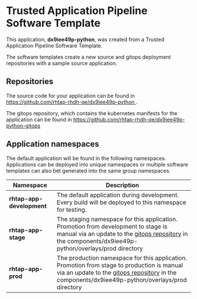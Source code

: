 # Trusted Application Pipeline Software Template

This application, **dx9iee49p-python**, was created from a Trusted Application Pipeline Software Template.

The software templates create a new source and gitops deployment repositories with a sample source application. 

## Repositories

The source code for your application can be found in [https://github.com/rhtap-rhdh-qe/dx9iee49p-python ](https://github.com/rhtap-rhdh-qe/dx9iee49p-python ).
 
The gitops repository, which contains the kubernetes manifests for the application can be found in 
[https://github.com/rhtap-rhdh-qe/dx9iee49p-python-gitops ](https://github.com/rhtap-rhdh-qe/dx9iee49p-python-gitops ) 

## Application namespaces 

The default application will be found in the following namespaces. Applications can be deployed into unique namespaces or multiple software templates can also bet generated into the same group namespaces.  

|  Namespace   |  Description   |  
| -------- | -------- |   
| **rhtap-app-development** | The default application during development. Every build will be deployed to this namespace for testing. | 
| **rhtap-app-stage** | The staging namespace for this application. Promotion from development to stage is manual via an update to the [gitops repository](https://github.com/rhtap-rhdh-qe/dx9iee49p-python-gitops ) in the components/dx9iee49p-python/overlays/prod directory |  
| **rhtap-app-prod** | The production namespace for this application. Promotion from stage to production is manual via an update to the [gitops repository](https://github.com/rhtap-rhdh-qe/dx9iee49p-python-gitops ) in the components/dx9iee49p-python/overlays/prod directory | 